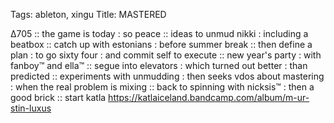 Tags: ableton, xingu 
Title:   MASTERED
  
∆705 :: the game is today : so peace :: ideas to unmud nikki : including a beatbox :: catch up with estonians : before summer break :: then define a plan : to go sixty four : and commit self to execute :: new year's party : with fanboy™ and ella™ :: segue into elevators : which turned out better : than predicted :: experiments with unmudding : then seeks vdos about mastering : when the real problem is mixing :: back to spinning with nicksis™ : then a good brick :: start katla
<https://katlaiceland.bandcamp.com/album/m-ur-stin-luxus>
